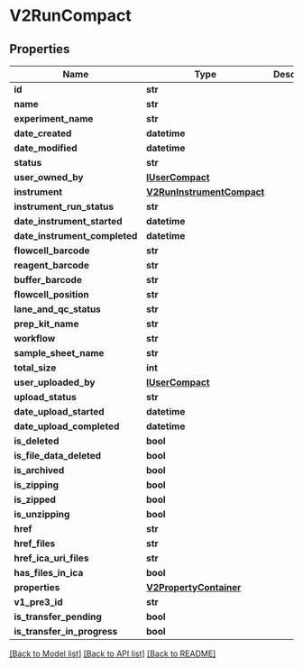 # V2RunCompact

## Properties
Name | Type | Description | Notes
------------ | ------------- | ------------- | -------------
**id** | **str** |  | 
**name** | **str** |  | [optional] 
**experiment_name** | **str** |  | [optional] 
**date_created** | **datetime** |  | [optional] 
**date_modified** | **datetime** |  | [optional] 
**status** | **str** |  | [optional] 
**user_owned_by** | [**IUserCompact**](IUserCompact.md) |  | [optional] 
**instrument** | [**V2RunInstrumentCompact**](V2RunInstrumentCompact.md) |  | [optional] 
**instrument_run_status** | **str** |  | [optional] 
**date_instrument_started** | **datetime** |  | [optional] 
**date_instrument_completed** | **datetime** |  | [optional] 
**flowcell_barcode** | **str** |  | [optional] 
**reagent_barcode** | **str** |  | [optional] 
**buffer_barcode** | **str** |  | [optional] 
**flowcell_position** | **str** |  | [optional] 
**lane_and_qc_status** | **str** |  | [optional] 
**prep_kit_name** | **str** |  | [optional] 
**workflow** | **str** |  | [optional] 
**sample_sheet_name** | **str** |  | [optional] 
**total_size** | **int** |  | [optional] 
**user_uploaded_by** | [**IUserCompact**](IUserCompact.md) |  | [optional] 
**upload_status** | **str** |  | [optional] 
**date_upload_started** | **datetime** |  | [optional] 
**date_upload_completed** | **datetime** |  | [optional] 
**is_deleted** | **bool** |  | [optional] 
**is_file_data_deleted** | **bool** |  | [optional] 
**is_archived** | **bool** |  | [optional] 
**is_zipping** | **bool** |  | [optional] 
**is_zipped** | **bool** |  | [optional] 
**is_unzipping** | **bool** |  | [optional] 
**href** | **str** |  | 
**href_files** | **str** |  | [optional] 
**href_ica_uri_files** | **str** |  | [optional] 
**has_files_in_ica** | **bool** |  | [optional] 
**properties** | [**V2PropertyContainer**](V2PropertyContainer.md) |  | [optional] 
**v1_pre3_id** | **str** |  | [optional] 
**is_transfer_pending** | **bool** |  | [optional] 
**is_transfer_in_progress** | **bool** |  | [optional] 

[[Back to Model list]](../README.md#documentation-for-models) [[Back to API list]](../README.md#documentation-for-api-endpoints) [[Back to README]](../README.md)


